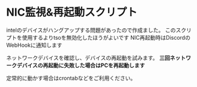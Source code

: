 # NIC監視&再起動スクリプト

intelのデバイスがハングアップする問題があったので作成ました。
このスクリプトを使用するよりtsoを無効化したほうがよいです
NIC再起動時はDiscordのWebHookに通知します

ネットワークデバイスを確認し、デバイスの再起動を試みます。
**三回ネットワークデバイスの再起動に失敗した場合はPCを再起動します**

定常的に動かす場合はcrontabなどをご利用ください。

